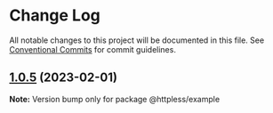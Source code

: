 # Change Log

All notable changes to this project will be documented in this file.
See [Conventional Commits](https://conventionalcommits.org) for commit guidelines.

## [1.0.5](https://github.com/stepancar/httpless/compare/v1.0.4...v1.0.5) (2023-02-01)

**Note:** Version bump only for package @httpless/example
